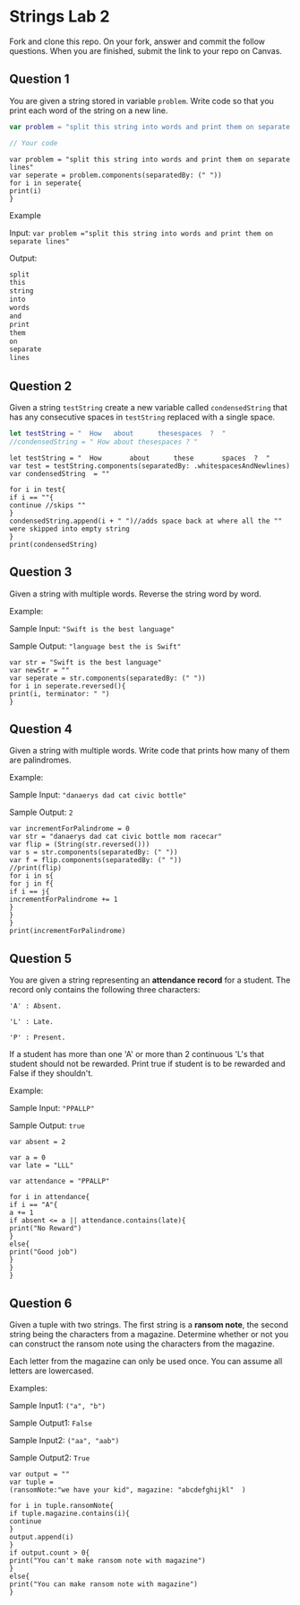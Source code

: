 # Strings Lab 2

Fork and clone this repo. On your fork, answer and commit the follow questions. When you are finished, submit the link to your repo on Canvas.

## Question 1

You are given a string stored in variable `problem`. Write code so that you print each word of the string on a new line.

```swift
var problem = "split this string into words and print them on separate lines"

// Your code
```
```
var problem = "split this string into words and print them on separate lines"
var seperate = problem.components(separatedBy: (" "))
for i in seperate{
print(i)
}
```
Example

Input:
`var problem ="split this string into words and print them on separate lines"`

Output:
```swift
split
this
string
into
words
and
print
them
on
separate
lines
```


## Question 2

Given a string `testString` create a new variable called `condensedString` that has any consecutive spaces in `testString` replaced with a single space.

```swift
let testString = "  How   about      thesespaces  ?  "
//condensedString = " How about thesespaces ? "
```
```
let testString = "  How       about      these       spaces  ?  "
var test = testString.components(separatedBy: .whitespacesAndNewlines)
var condensedString  = ""

for i in test{
if i == ""{
continue //skips ""
}
condensedString.append(i + " ")//adds space back at where all the "" were skipped into empty string
}
print(condensedString)
```

## Question 3

Given a string with multiple words. Reverse the string word by word.

Example:

Sample Input: `"Swift is the best language"`

Sample Output: `"language best the is Swift"`

```
var str = "Swift is the best language"
var newStr = ""
var seperate = str.components(separatedBy: (" "))
for i in seperate.reversed(){
print(i, terminator: " ")
}
```

## Question 4

Given a string with multiple words. Write code that prints how many of them are palindromes.

Example:

Sample Input: `"danaerys dad cat civic bottle"`

Sample Output: `2`
```
var incrementForPalindrome = 0
var str = "danaerys dad cat civic bottle mom racecar"
var flip = (String(str.reversed()))
var s = str.components(separatedBy: (" "))
var f = flip.components(separatedBy: (" "))
//print(flip)
for i in s{
for j in f{
if i == j{
incrementForPalindrome += 1
}
}
}
print(incrementForPalindrome)
```


## Question 5

You are given a string representing an **attendance record** for a student. The record only contains the following three characters:

`'A' : Absent.`

`'L' : Late.`

`'P' : Present.`

If a student has more than one 'A' or more than 2 continuous 'L's that student should not be rewarded. Print true if student is to be rewarded and False if they shouldn't.

Example:

Sample Input: `"PPALLP"`

Sample Output: `true`

```
var absent = 2

var a = 0
var late = "LLL"

var attendance = "PPALLP"

for i in attendance{
if i == "A"{
a += 1
if absent <= a || attendance.contains(late){
print("No Reward")
}
else{
print("Good job")
}
}
}
```


## Question 6

Given a tuple with two strings. The first string is a **ransom note**, the second string being the characters from a magazine. Determine whether or not you can construct the ransom note using the characters from the magazine.

Each letter from the magazine can only be used once. You can assume all letters are lowercased.

Examples:

Sample Input1: `("a", "b")`

Sample Output1: `False`

Sample Input2: `("aa", "aab")`

Sample Output2: `True`

```
var output = ""
var tuple =
(ransomNote:"we have your kid", magazine: "abcdefghijkl"  )

for i in tuple.ransomNote{
if tuple.magazine.contains(i){
continue
}
output.append(i)
}
if output.count > 0{
print("You can't make ransom note with magazine")
}
else{
print("You can make ransom note with magazine")
}
```
